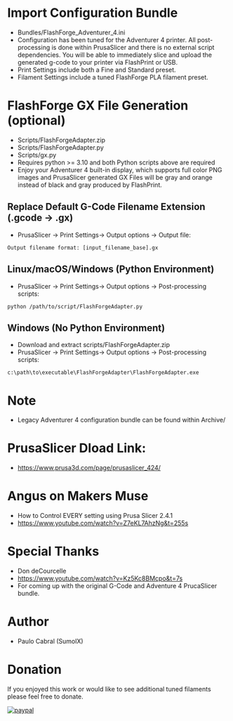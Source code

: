 # Import Configuration Bundle
* Bundles/FlashForge_Adventurer_4.ini
* Configuration has been tuned for the Adventurer 4 printer. All post-processing is done within PrusaSlicer and there is no external script dependencies. You will be able to immediately slice and upload the generated g-code to your printer via FlashPrint or USB.
* Print Settings include both a Fine and Standard preset.
* Filament Settings include a tuned FlashForge PLA filament preset.

# FlashForge GX File Generation (optional)
* Scripts/FlashForgeAdapter.zip
* Scripts/FlashForgeAdapter.py
* Scripts/gx.py
* Requires python >= 3.10 and both Python scripts above are required
* Enjoy your Adventurer 4 built-in display, which supports full color PNG images and PrusaSlicer generated GX Files will be gray and orange instead of black and gray produced by FlashPrint.

## Replace Default G-Code Filename Extension (.gcode -> .gx)
* PrusaSlicer -> Print Settings-> Output options -> Output file:
```
Output filename format: [input_filename_base].gx
```

## Linux/macOS/Windows (Python Environment)
* PrusaSlicer -> Print Settings-> Output options -> Post-processing scripts:
```
python /path/to/script/FlashForgeAdapter.py
```

## Windows (No Python Environment)
* Download and extract scripts/FlashForgeAdapter.zip
* PrusaSlicer -> Print Settings-> Output options -> Post-processing scripts:
```
c:\path\to\executable\FlashForgeAdapter\FlashForgeAdapter.exe
```

# Note
* Legacy Adventurer 4 configuration bundle can be found within Archive/

# PrusaSlicer Dload Link:
* https://www.prusa3d.com/page/prusaslicer_424/ 

# Angus on Makers Muse
* How to Control EVERY setting using Prusa Slicer 2.4.1
* https://www.youtube.com/watch?v=Z7eKL7AhzNg&t=255s 

# Special Thanks
* Don deCourcelle
* https://www.youtube.com/watch?v=Kz5Kc8BMcpo&t=7s
* For coming up with the original G-Code and Adventure 4 PrucaSlicer bundle.

# Author
* Paulo Cabral (SumolX)

# Donation
If you enjoyed this work or would like to see additional tuned filaments please feel free to donate.

[![paypal](https://www.paypalobjects.com/en_US/i/btn/btn_donateCC_LG.gif)](https://www.paypal.com/donate/?hosted_button_id=E4DSQMLR5JUXS)
